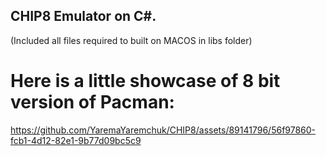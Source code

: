 
## CHIP8 Emulator on C#. 
(Included all files required to built on MACOS in libs folder)
<br>
# Here is a little showcase of 8 bit version of Pacman:



https://github.com/YaremaYaremchuk/CHIP8/assets/89141796/56f97860-fcb1-4d12-82e1-9b77d09bc5c9



